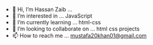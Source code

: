 - 👋 Hi, I’m Hassan Zaib ...
- 👀 I’m interested in ... JavaScript 
- 🌱 I’m currently learning ... html-css 
- 💞️ I’m looking to collaborate on ... html css projects 
- 📫 How to reach me ... mustafa20khan01@gmail.com

<!---
webro1989/webro1989 is a ✨ special ✨ repository because its `README.md` (this file) appears on your GitHub profile.
You can click the Preview link to take a look at your changes.
--->
